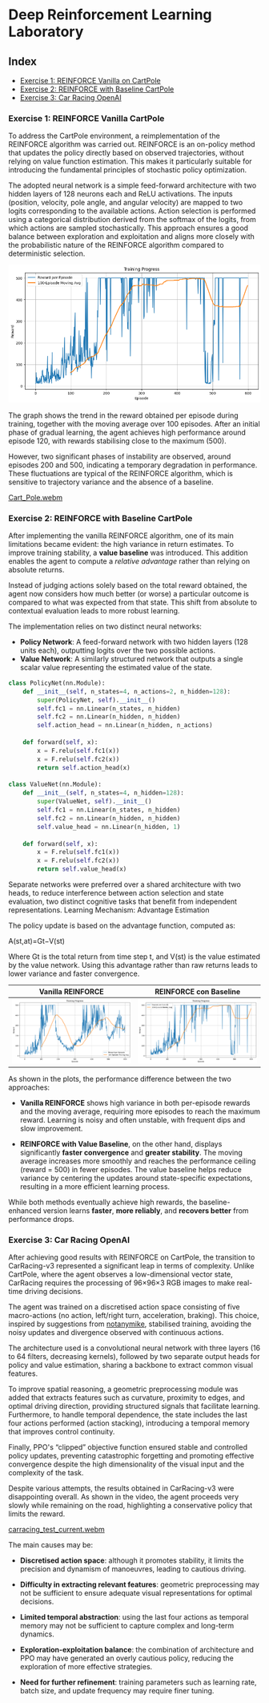 # Deep Reinforcement Learning Laboratory

## Index

- [Exercise 1: REINFORCE Vanilla on CartPole](#exercise-1-reinforce-vanilla-on-cartpole)
- [Exercise 2: REINFORCE with Baseline CartPole](#exercise-2-reinforce-with-baseline-cartpole)
- [Exercise 3: Car Racing OpenAI](#exercise-3-car-racing-openai)

### **Exercise 1: REINFORCE Vanilla CartPole**

To address the CartPole environment, a reimplementation of the REINFORCE algorithm was carried out. REINFORCE is an on-policy method that updates the policy directly based on observed trajectories, without relying on value function estimation. This makes it particularly suitable for introducing the fundamental principles of stochastic policy optimization.

The adopted neural network is a simple feed-forward architecture with two hidden layers of 128 neurons each and ReLU activations. The inputs (position, velocity, pole angle, and angular velocity) are mapped to two logits corresponding to the available actions.
Action selection is performed using a categorical distribution derived from the softmax of the logits, from which actions are sampled stochastically. This approach ensures a good balance between exploration and exploitation and aligns more closely with the probabilistic nature of the REINFORCE algorithm compared to deterministic selection.

![REINFORCE Baseline](images/cartpole_baseline.png)

The graph shows the trend in the reward obtained per episode during training, together with the moving average over 100 episodes. After an initial phase of gradual learning, the agent achieves high performance around episode 120, with rewards stabilising close to the maximum (500).

However, two significant phases of instability are observed, around episodes 200 and 500, indicating a temporary degradation in performance. These fluctuations are typical of the REINFORCE algorithm, which is sensitive to trajectory variance and the absence of a baseline.

[Cart_Pole.webm](https://github.com/user-attachments/assets/b4b65870-ba21-4e0b-96ad-fb1441740fa9)


### **Exercise 2: REINFORCE with Baseline CartPole**

After implementing the vanilla REINFORCE algorithm, one of its main limitations became evident: the high variance in return estimates. To improve training stability, a **value baseline** was introduced. This addition enables the agent to compute a *relative advantage* rather than relying on absolute returns.

Instead of judging actions solely based on the total reward obtained, the agent now considers how much better (or worse) a particular outcome is compared to what was expected from that state. This shift from absolute to contextual evaluation leads to more robust learning.

The implementation relies on two distinct neural networks:

- **Policy Network**: A feed-forward network with two hidden layers (128 units each), outputting logits over the two possible actions.
- **Value Network**: A similarly structured network that outputs a single scalar value representing the estimated value of the state.

```python
class PolicyNet(nn.Module):
    def __init__(self, n_states=4, n_actions=2, n_hidden=128):
        super(PolicyNet, self).__init__()
        self.fc1 = nn.Linear(n_states, n_hidden)
        self.fc2 = nn.Linear(n_hidden, n_hidden)
        self.action_head = nn.Linear(n_hidden, n_actions)

    def forward(self, x):
        x = F.relu(self.fc1(x))
        x = F.relu(self.fc2(x))
        return self.action_head(x)

class ValueNet(nn.Module):
    def __init__(self, n_states=4, n_hidden=128):
        super(ValueNet, self).__init__()
        self.fc1 = nn.Linear(n_states, n_hidden)
        self.fc2 = nn.Linear(n_hidden, n_hidden)
        self.value_head = nn.Linear(n_hidden, 1)

    def forward(self, x):
        x = F.relu(self.fc1(x))
        x = F.relu(self.fc2(x))
        return self.value_head(x)
```

Separate networks were preferred over a shared architecture with two heads, to reduce interference between action selection and state evaluation,  two distinct cognitive tasks that benefit from independent representations.
Learning Mechanism: Advantage Estimation

The policy update is based on the advantage function, computed as:

A(st,at)=Gt−V(st)


Where Gt​ is the total return from time step t, and V(st​) is the value estimated by the value network.
Using this advantage rather than raw returns leads to lower variance and faster convergence.


| Vanilla REINFORCE | REINFORCE con Baseline |
|:-----------------:|:---------------------:|
| ![Vanilla REINFORCE](images/cartpole_reinforce_training.png) | ![REINFORCE Baseline](images/cartpole_baseline.png) |


As shown in the plots, the performance difference between the two approaches:

- **Vanilla REINFORCE** shows high variance in both per-episode rewards and the moving average, requiring more episodes to reach the maximum reward. Learning is noisy and often unstable, with frequent dips and slow improvement.
  
- **REINFORCE with Value Baseline**, on the other hand, displays significantly **faster convergence** and **greater stability**. The moving average increases more smoothly and reaches the performance ceiling (reward = 500) in fewer episodes. The value baseline helps reduce variance by centering the updates around state-specific expectations, resulting in a more efficient learning process.

While both methods eventually achieve high rewards, the baseline-enhanced version learns **faster**, **more reliably**, and **recovers better** from performance drops.


### **Exercise 3: Car Racing OpenAI**

After achieving good results with REINFORCE on CartPole, the transition to CarRacing-v3 represented a significant leap in terms of complexity. Unlike CartPole, where the agent observes a low-dimensional vector state, CarRacing requires the processing of 96×96×3 RGB images to make real-time driving decisions.

The agent was trained on a discretised action space consisting of five macro-actions (no action, left/right turn, acceleration, braking). This choice, inspired by suggestions from [notanymike](https://notanymike.github.io/Solving-CarRacing/), stabilised training, avoiding the noisy updates and divergence observed with continuous actions.

The architecture used is a convolutional neural network with three layers (16 to 64 filters, decreasing kernels), followed by two separate output heads for policy and value estimation, sharing a backbone to extract common visual features.

To improve spatial reasoning, a geometric preprocessing module was added that extracts features such as curvature, proximity to edges, and optimal driving direction, providing structured signals that facilitate learning. Furthermore, to handle temporal dependence, the state includes the last four actions performed (action stacking), introducing a temporal memory that improves control continuity.

Finally, PPO's “clipped” objective function ensured stable and controlled policy updates, preventing catastrophic forgetting and promoting effective convergence despite the high dimensionality of the visual input and the complexity of the task.


Despite various attempts, the results obtained in CarRacing-v3 were disappointing overall. As shown in the video, the agent proceeds very slowly while remaining on the road, highlighting a conservative policy that limits the reward.

[carracing_test_current.webm](https://github.com/user-attachments/assets/3602e2bd-c9cd-4c07-bb62-f5b944b837ea)



The main causes may be:

- **Discretised action space**: although it promotes stability, it limits the precision and dynamism of manoeuvres, leading to cautious driving.

- **Difficulty in extracting relevant features**: geometric preprocessing may not be sufficient to ensure adequate visual representations for optimal decisions.

- **Limited temporal abstraction**: using the last four actions as temporal memory may not be sufficient to capture complex and long-term dynamics.

- **Exploration-exploitation balance**: the combination of architecture and PPO may have generated an overly cautious policy, reducing the exploration of more effective strategies.

- **Need for further refinement**: training parameters such as learning rate, batch size, and update frequency may require finer tuning.


